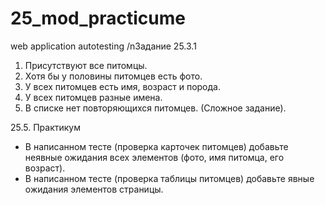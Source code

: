 # 25_mod_practicume
web application autotesting
/nЗадание 25.3.1
1. Присутствуют все питомцы.
2. Хотя бы у половины питомцев есть фото.
3. У всех питомцев есть имя, возраст и порода.
4. У всех питомцев разные имена.
5. В списке нет повторяющихся питомцев. (Сложное задание).

25.5. Практикум
<ul>
<li>В написанном тесте (проверка карточек питомцев) добавьте неявные ожидания всех элементов (фото, имя питомца, его возраст).</li>
<li>В написанном тесте (проверка таблицы питомцев) добавьте явные ожидания элементов страницы.</li>
</ul>
